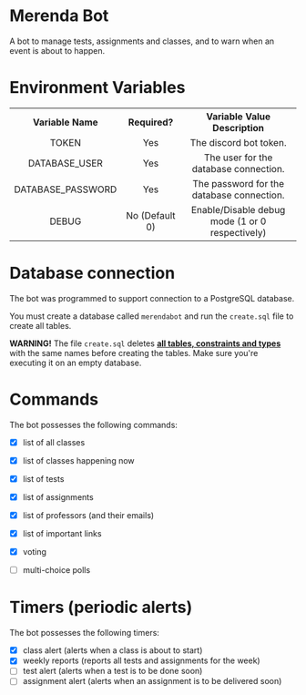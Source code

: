 # Merenda Bot
A bot to manage tests, assignments and classes,
and to warn when an event is about to happen.

# Environment Variables

<table>
    <tr>
        <th>Variable Name</th>
        <th>Required?</th>
        <th>Variable Value Description</th>
    </tr>
    <tr style="text-align: center;">
        <td>TOKEN</td>
        <td>Yes</td>
        <td>The discord bot token.</td>
    </tr>
    <tr style="text-align: center;">
        <td>DATABASE_USER</td>
        <td>Yes</td>
        <td>The user for the database connection.</td>
    </tr>
    <tr style="text-align: center;">
        <td>DATABASE_PASSWORD</td>
        <td>Yes</td>
        <td>The password for the database connection.</td>
    </tr>
    <tr style="text-align: center;">
        <td>DEBUG</td>
        <td>No (Default 0)</td>
        <td>Enable/Disable debug mode (1 or 0 respectively)</td>
    </tr>
</table>

# Database connection
The bot was programmed to support connection to a PostgreSQL database.

You must create a database called `merendabot` and run the `create.sql` file to create all tables.

**WARNING!** The file `create.sql` deletes **<u>all tables, constraints and types</u>** with the same names before creating the tables.
Make sure you're executing it on an empty database.


# Commands

The bot possesses the following commands:
- [x] list of all classes
- [x] list of classes happening now
- [x] list of tests
- [x] list of assignments
- [x] list of professors (and their emails)
- [x] list of important links
- [x] voting
- [ ] multi-choice polls


# Timers (periodic alerts)

The bot possesses the following timers:
- [x] class alert (alerts when a class is about to start)
- [x] weekly reports (reports all tests and assignments for the week)
- [ ] test alert (alerts when a test is to be done soon)
- [ ] assignment alert (alerts when an assignment is to be delivered soon)
